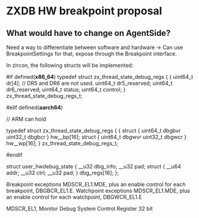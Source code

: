 # ZXDB HW breakpoint proposal

## What would have to change on AgentSide?

Need a way to differentiate between software and hardware
-> Can use BreakpointSettings for that, expose through the Breakpoint interface.

In zircon, the following structs will be implemented:


#if defined(__x86_64__)
typedef struct zx_thread_state_debug_regs {
{
  uint64_t dr[4];
  // DR5 and DR6 are not used.
  uint64_t dr5_reserved;
  uint64_t dr6_reserved;
  uint64_t status;
  uint64_t control;
} zx_thread_state_debug_regs_t;

#elif defined(__aarch64__)

// ARM can hold

typedef struct zx_thread_state_debug_regs {
{
  struct {
    uint64_t dbgbvr
    uint32_t dbgbcr
  } hw__bp[16];
  struct {
    uint64_t dbgwvr
    uint32_t dbgwcr
  } hw__wp[16];
} zx_thread_state_debug_regs_t;

#endif



struct user_hwdebug_state {
	__u32		dbg_info;
	__u32		pad;
	struct {
		__u64	addr;
		__u32	ctrl;
		__u32	pad;
	}		dbg_regs[16];
};




Breakpoint exceptions
MDSCR_EL1.MDE, plus an enable control for each breakpoint, DBGBCR<n>_EL1.E.
Watchpoint exceptions
MDSCR_EL1.MDE, plus an enable control for each watchpoint, DBGWCR<n>_EL1.E

MDSCR_EL1, Monitor Debug System Control Register
32 bit

